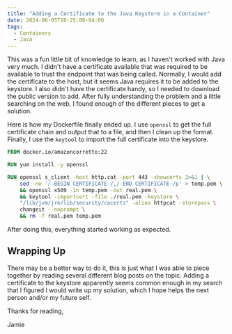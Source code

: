 ```yaml
---
title: "Adding a Certificate to the Java Keystore in a Container"
date: 2024-06-05T20:25:00-04:00
tags:
  - Containers
  - Java
---
```


This was a fun little bit of knowledge to learn, as I haven't worked with Java very much. I didn't have a certificate
available that was required to be available to trust the endpoint that was being called. Normally, I would add
the certificate to the host, but it seems Java requires it to be added to the keystore. I also didn't have the
certificate handy, so I needed to download the public version to add. After fully understanding the problem and a
little searching on the web, I found enough of the different pieces to get a solution.

Here is how my Dockerfile finally ended up. I use `openssl` to get the full certificate chain and output that to a file,
and then I clean up the format. Finally, I use the `keytool` to import the full certificate into the keystore.

```Dockerfile
FROM docker.io/amazoncorretto:22

RUN yum install -y openssl

RUN openssl s_client -host http.cat -port 443 -showcerts 2>&1 | \
    sed -ne '/-BEGIN CERTIFICATE-/,/-END CERTIFICATE-/p' > temp.pem \
    && openssl x509 -in temp.pem -out real.pem \
    && keytool -importcert -file ./real.pem -keystore \
    "/lib/jvm/jre/lib/security/cacerts" -alias httpcat -storepass \
    changeit --noprompt \
    && rm -f real.pem temp.pem
```

After doing this, everything started working as expected.

## Wrapping Up

There may be a better way to do it, this is just what I was able to piece together by reading several different
blog posts on the topic. Adding a certificate to the keystore apparently seems common enough in my search that I figured I would write up my
solution, which I hope helps the next person and/or my future self.

Thanks for reading,

Jamie